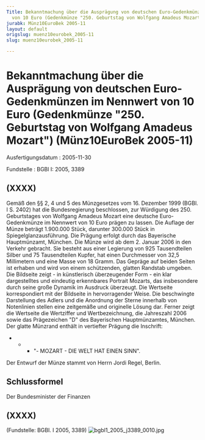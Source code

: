 ```yaml
---
Title: Bekanntmachung über die Ausprägung von deutschen Euro-Gedenkmünzen im Nennwert
  von 10 Euro (Gedenkmünze "250. Geburtstag von Wolfgang Amadeus Mozart")
jurabk: Münz10EuroBek 2005-11
layout: default
origslug: muenz10eurobek_2005-11
slug: muenz10eurobek_2005-11

---
```


# Bekanntmachung über die Ausprägung von deutschen Euro-Gedenkmünzen im Nennwert von 10 Euro (Gedenkmünze "250. Geburtstag von Wolfgang Amadeus Mozart") (Münz10EuroBek 2005-11)

Ausfertigungsdatum
:   2005-11-30

Fundstelle
:   BGBl I: 2005, 3389



## (XXXX)

Gemäß den §§ 2, 4 und 5 des Münzgesetzes vom 16. Dezember 1999 (BGBl.
I S. 2402) hat die Bundesregierung beschlossen, zur Würdigung des 250.
Geburtstages von Wolfgang Amadeus Mozart eine deutsche Euro-
Gedenkmünze im Nennwert von 10 Euro prägen zu lassen.
Die Auflage der Münze beträgt 1.900.000 Stück, darunter 300.000 Stück
in Spiegelglanzausführung. Die Prägung erfolgt durch das Bayerische
Hauptmünzamt, München. Die Münze wird ab dem 2. Januar 2006 in den
Verkehr gebracht. Sie besteht aus einer Legierung von 925
Tausendteilen Silber und 75 Tausendteilen Kupfer, hat einen
Durchmesser von 32,5 Millimetern und eine Masse von 18 Gramm. Das
Gepräge auf beiden Seiten ist erhaben und wird von einem schützenden,
glatten Randstab umgeben.
Die Bildseite zeigt - in künstlerisch überzeugender Form - ein klar
dargestelltes und eindeutig erkennbares Portrait Mozarts, das
insbesondere durch seine große Dynamik im Ausdruck überzeugt.
Die Wertseite korrespondiert mit der Bildseite in hervorragender
Weise. Die beschwingte Darstellung des Adlers und die Anordnung der
Sterne innerhalb von Notenlinien stellen eine zeitgemäße und
originelle Lösung dar. Ferner zeigt die Wertseite die Wertziffer und
Wertbezeichnung, die Jahreszahl 2006 sowie das Prägezeichen "D" des
Bayerischen Hauptmünzamtes, München.
Der glatte Münzrand enthält in vertiefter Prägung die Inschrift:

*
    *
        *   "- MOZART - DIE WELT HAT EINEN SINN".









Der Entwurf der Münze stammt von Herrn Jordi Regel, Berlin.


## Schlussformel

Der Bundesminister der Finanzen


## (XXXX)

(Fundstelle: BGBl. I 2005, 3389)
![bgbl1_2005_j3389_0010.jpg](bgbl1_2005_j3389_0010.jpg)
